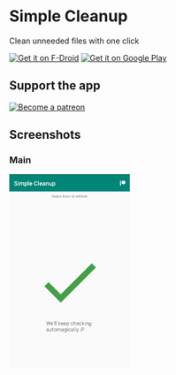 # Simple Cleanup
Clean unneeded files with one click

[<img src="https://fdroid.gitlab.io/artwork/badge/get-it-on.png"
     alt="Get it on F-Droid"
     height="80">](https://f-droid.org/packages/com.emmanuelmess.simplecleanup/)
[<img src="https://play.google.com/intl/en_us/badges/images/generic/en-play-badge.png"
      alt="Get it on Google Play"
      height="80">](https://play.google.com/store/apps/details?id=com.emmanuelmess.simplecleanup)

## Support the app

<a class="imgpatreon" href="https://www.patreon.com/emmanuelmess" target="_blank">
<img alt="Become a patreon" src="https://user-images.githubusercontent.com/10991116/56376378-07065400-61de-11e9-9583-8ff2148aa41c.png" width=400px></a>

## Screenshots

### Main
<img src="Screenshot_1555968681.png" data-canonical-src="Screenshot_1491862500.png" height="350" /> 
